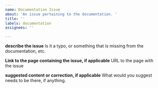 ```yaml
---
name: Documentation Issue
about: 'An issue pertaining to the documentation. '
title: ''
labels: documentation
assignees: ''

---
```


**describe the issue**
Is it a typo, or something that is missing from the documentation, etc. 

**Link to the page containing the issue, if applicable**
URL to the page with the issue

**suggested content or correction, if applicable**
What would you suggest needs to be there, if anything.
